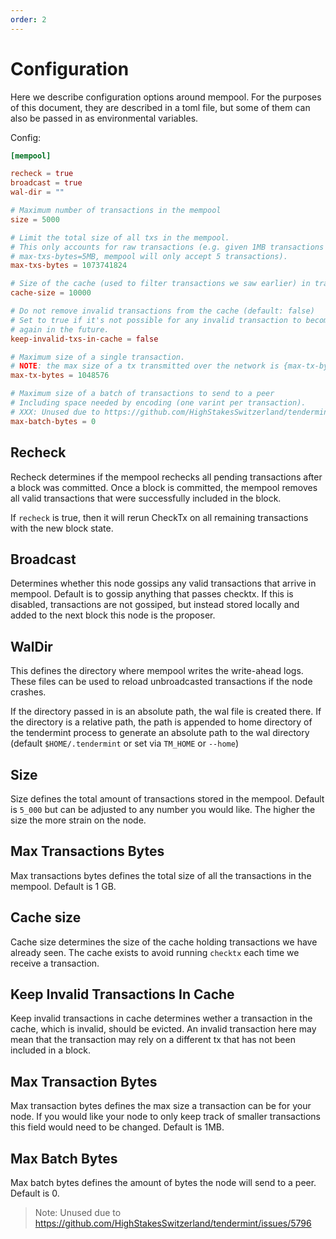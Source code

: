 ```yaml
---
order: 2
---
```


# Configuration

Here we describe configuration options around mempool.
For the purposes of this document, they are described
in a toml file, but some of them can also be passed in as
environmental variables.

Config:

```toml
[mempool]

recheck = true
broadcast = true
wal-dir = ""

# Maximum number of transactions in the mempool
size = 5000

# Limit the total size of all txs in the mempool.
# This only accounts for raw transactions (e.g. given 1MB transactions and
# max-txs-bytes=5MB, mempool will only accept 5 transactions).
max-txs-bytes = 1073741824

# Size of the cache (used to filter transactions we saw earlier) in transactions
cache-size = 10000

# Do not remove invalid transactions from the cache (default: false)
# Set to true if it's not possible for any invalid transaction to become valid
# again in the future.
keep-invalid-txs-in-cache = false

# Maximum size of a single transaction.
# NOTE: the max size of a tx transmitted over the network is {max-tx-bytes}.
max-tx-bytes = 1048576

# Maximum size of a batch of transactions to send to a peer
# Including space needed by encoding (one varint per transaction).
# XXX: Unused due to https://github.com/HighStakesSwitzerland/tendermint/issues/5796
max-batch-bytes = 0
```

<!-- Flag: `--mempool.recheck=false`

Environment: `TM_MEMPOOL_RECHECK=false` -->

## Recheck

Recheck determines if the mempool rechecks all pending
transactions after a block was committed. Once a block
is committed, the mempool removes all valid transactions
that were successfully included in the block.

If `recheck` is true, then it will rerun CheckTx on
all remaining transactions with the new block state.

## Broadcast

Determines whether this node gossips any valid transactions
that arrive in mempool. Default is to gossip anything that
passes checktx. If this is disabled, transactions are not
gossiped, but instead stored locally and added to the next
block this node is the proposer.

## WalDir

This defines the directory where mempool writes the write-ahead
logs. These files can be used to reload unbroadcasted
transactions if the node crashes.

If the directory passed in is an absolute path, the wal file is
created there. If the directory is a relative path, the path is
appended to home directory of the tendermint process to
generate an absolute path to the wal directory
(default `$HOME/.tendermint` or set via `TM_HOME` or `--home`)

## Size

Size defines the total amount of transactions stored in the mempool. Default is `5_000` but can be adjusted to any number you would like. The higher the size the more strain on the node.

## Max Transactions Bytes

Max transactions bytes defines the total size of all the transactions in the mempool. Default is 1 GB.

## Cache size

Cache size determines the size of the cache holding transactions we have already seen. The cache exists to avoid running `checktx` each time we receive a transaction.

## Keep Invalid Transactions In Cache

Keep invalid transactions in cache determines wether a transaction in the cache, which is invalid, should be evicted. An invalid transaction here may mean that the transaction may rely on a different tx that has not been included in a block.

## Max Transaction Bytes

Max transaction bytes defines the max size a transaction can be for your node. If you would like your node to only keep track of smaller transactions this field would need to be changed. Default is 1MB.

## Max Batch Bytes

Max batch bytes defines the amount of bytes the node will send to a peer. Default is 0.

> Note: Unused due to https://github.com/HighStakesSwitzerland/tendermint/issues/5796
